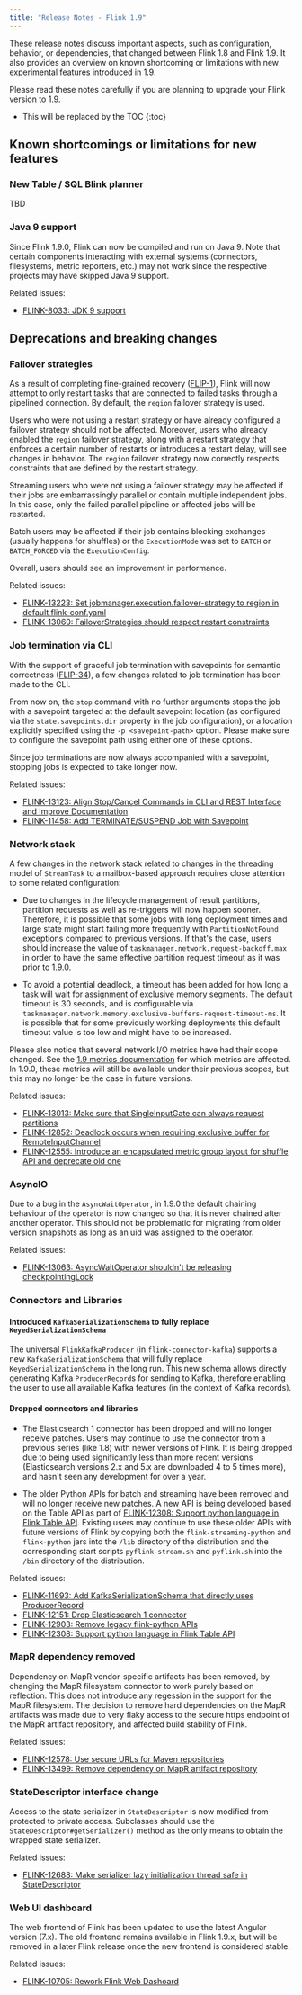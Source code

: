 ```yaml
---
title: "Release Notes - Flink 1.9"
---
```

<!--
Licensed to the Apache Software Foundation (ASF) under one
or more contributor license agreements.  See the NOTICE file
distributed with this work for additional information
regarding copyright ownership.  The ASF licenses this file
to you under the Apache License, Version 2.0 (the
"License"); you may not use this file except in compliance
with the License.  You may obtain a copy of the License at

  http://www.apache.org/licenses/LICENSE-2.0

Unless required by applicable law or agreed to in writing,
software distributed under the License is distributed on an
"AS IS" BASIS, WITHOUT WARRANTIES OR CONDITIONS OF ANY
KIND, either express or implied.  See the License for the
specific language governing permissions and limitations
under the License.
-->


These release notes discuss important aspects, such as configuration, behavior,
or dependencies, that changed between Flink 1.8 and Flink 1.9. It also provides an overview
on known shortcoming or limitations with new experimental features introduced in 1.9.

Please read these notes carefully if you are planning to upgrade your Flink version to 1.9.

* This will be replaced by the TOC
{:toc}

## Known shortcomings or limitations for new features

### New Table / SQL Blink planner

TBD

### Java 9 support

Since Flink 1.9.0, Flink can now be compiled and run on Java 9. Note that certain components interacting
with external systems (connectors, filesystems, metric reporters, etc.) may not work since the respective projects may
have skipped Java 9 support.

Related issues:
- [FLINK-8033: JDK 9 support](https://issues.apache.org/jira/browse/FLINK-8033)

## Deprecations and breaking changes

### Failover strategies

As a result of completing fine-grained recovery ([FLIP-1](https://cwiki.apache.org/confluence/display/FLINK/FLIP-1+%3A+Fine+Grained+Recovery+from+Task+Failures)),
Flink will now attempt to only restart tasks that are
connected to failed tasks through a pipelined connection. By default, the `region` failover strategy is used.

Users who were not using a restart strategy or have already configured a failover strategy should not be affected.
Moreover, users who already enabled the `region` failover strategy, along with a restart strategy that enforces a
certain number of restarts or introduces a restart delay, will see changes in behavior.
The `region` failover strategy now correctly respects constraints that are defined by the restart strategy.

Streaming users who were not using a failover strategy may be affected if their jobs are embarrassingly parallel or
contain multiple independent jobs. In this case, only the failed parallel pipeline or affected jobs will be restarted. 

Batch users may be affected if their job contains blocking exchanges (usually happens for shuffles) or the
`ExecutionMode` was set to `BATCH` or `BATCH_FORCED` via the `ExecutionConfig`. 

Overall, users should see an improvement in performance.

Related issues:
- [FLINK-13223: Set jobmanager.execution.failover-strategy to region in default flink-conf.yaml](https://issues.apache.org/jira/browse/FLINK-13223)
- [FLINK-13060: FailoverStrategies should respect restart constraints](https://issues.apache.org/jira/browse/FLINK-13060)

### Job termination via CLI

With the support of graceful job termination with savepoints for semantic correctness
([FLIP-34](https://cwiki.apache.org/confluence/pages/viewpage.action?pageId=103090212)), a few changes
related to job termination has been made to the CLI.

From now on, the `stop` command with no further arguments stops the job with a savepoint targeted at the
default savepoint location (as configured via the `state.savepoints.dir` property in the job configuration),
or a location explicitly specified using the `-p <savepoint-path>` option. Please make sure to configure the
savepoint path using either one of these options.

Since job terminations are now always accompanied with a savepoint, stopping jobs is expected to take longer now.

Related issues:
- [FLINK-13123: Align Stop/Cancel Commands in CLI and REST Interface and Improve Documentation](https://issues.apache.org/jira/browse/FLINK-13123)
- [FLINK-11458: Add TERMINATE/SUSPEND Job with Savepoint](https://issues.apache.org/jira/browse/FLINK-11458)

### Network stack

A few changes in the network stack related to changes in the threading model of `StreamTask` to a mailbox-based approach
requires close attention to some related configuration:

- Due to changes in the lifecycle management of result partitions, partition requests as well as re-triggers will now
happen sooner. Therefore, it is possible that some jobs with long deployment times and large state might start failing
more frequently with `PartitionNotFound` exceptions compared to previous versions. If that's the case, users should
increase the value of `taskmanager.network.request-backoff.max` in order to have the same effective partition
request timeout as it was prior to 1.9.0.

- To avoid a potential deadlock, a timeout has been added for how long a task will wait for assignment of exclusive
memory segments. The default timeout is 30 seconds, and is configurable via `taskmanager.network.memory.exclusive-buffers-request-timeout-ms`.
It is possible that for some previously working deployments this default timeout value is too low
and might have to be increased.

Please also notice that several network I/O metrics have had their scope changed. See the [1.9 metrics documentation](https://ci.apache.org/projects/flink/flink-docs-master/monitoring/metrics.html)
for which metrics are affected. In 1.9.0, these metrics will still be available under their previous scopes, but this
may no longer be the case in future versions.

Related issues:
- [FLINK-13013: Make sure that SingleInputGate can always request partitions](https://issues.apache.org/jira/browse/FLINK-13013)
- [FLINK-12852: Deadlock occurs when requiring exclusive buffer for RemoteInputChannel](https://issues.apache.org/jira/browse/FLINK-12852)
- [FLINK-12555: Introduce an encapsulated metric group layout for shuffle API and deprecate old one](https://issues.apache.org/jira/browse/FLINK-12555)

### AsyncIO

Due to a bug in the `AsyncWaitOperator`, in 1.9.0 the default chaining behaviour of the operator is now changed so
that it is never chained after another operator. This should not be problematic for migrating from older version
snapshots as long as an uid was assigned to the operator.

Related issues:
- [FLINK-13063: AsyncWaitOperator shouldn't be releasing checkpointingLock](https://issues.apache.org/jira/browse/FLINK-13063)

### Connectors and Libraries

#### Introduced `KafkaSerializationSchema` to fully replace `KeyedSerializationSchema`

The universal `FlinkKafkaProducer` (in `flink-connector-kafka`) supports a new `KafkaSerializationSchema` that will
fully replace `KeyedSerializationSchema` in the long run. This new schema allows directly generating Kafka
`ProducerRecord`s for sending to Kafka, therefore enabling the user to use all available Kafka features (in the context
of Kafka records).

#### Dropped connectors and libraries

- The Elasticsearch 1 connector has been dropped and will no longer receive patches. Users may continue to use the
connector from a previous series (like 1.8) with newer versions of Flink. It is being dropped due to being used
significantly less than more recent versions (Elasticsearch versions 2.x and 5.x are downloaded 4 to 5 times more), and
hasn't seen any development for over a year.

- The older Python APIs for batch and streaming have been removed and will no longer receive new patches.
A new API is being developed based on the Table API as part of [FLINK-12308: Support python language in Flink Table API](https://issues.apache.org/jira/browse/FLINK-12308).
Existing users may continue to use these older APIs with future versions of Flink by copying both the `flink-streaming-python`
and `flink-python` jars into the `/lib` directory of the distribution and the corresponding start scripts `pyflink-stream.sh`
and `pyflink.sh` into the `/bin` directory of the distribution.

Related issues:
- [FLINK-11693: Add KafkaSerializationSchema that directly uses ProducerRecord](https://issues.apache.org/jira/browse/FLINK-11693)
- [FLINK-12151: Drop Elasticsearch 1 connector](https://issues.apache.org/jira/browse/FLINK-12151)
- [FLINK-12903: Remove legacy flink-python APIs](https://issues.apache.org/jira/browse/FLINK-12903)
- [FLINK-12308: Support python language in Flink Table API](https://issues.apache.org/jira/browse/FLINK-12308)

### MapR dependency removed

Dependency on MapR vendor-specific artifacts has been removed, by changing the MapR filesystem connector to work
purely based on reflection. This does not introduce any regession in the support for the MapR filesystem.
The decision to remove hard dependencies on the MapR artifacts was made due to very flaky access to the secure https
endpoint of the MapR artifact repository, and affected build stability of Flink.

Related issues:
- [FLINK-12578: Use secure URLs for Maven repositories](https://issues.apache.org/jira/browse/FLINK-12578)
- [FLINK-13499: Remove dependency on MapR artifact repository](https://issues.apache.org/jira/browse/FLINK-13499)

### StateDescriptor interface change

Access to the state serializer in `StateDescriptor` is now modified from protected to private access. Subclasses
should use the `StateDescriptor#getSerializer()` method as the only means to obtain the wrapped state serializer.

Related issues:
- [FLINK-12688: Make serializer lazy initialization thread safe in StateDescriptor](https://issues.apache.org/jira/browse/FLINK-12688)

### Web UI dashboard

The web frontend of Flink has been updated to use the latest Angular version (7.x). The old frontend remains
available in Flink 1.9.x, but will be removed in a later Flink release once the new frontend is considered stable.

Related issues:
- [FLINK-10705: Rework Flink Web Dashoard](https://issues.apache.org/jira/browse/FLINK-10705)
